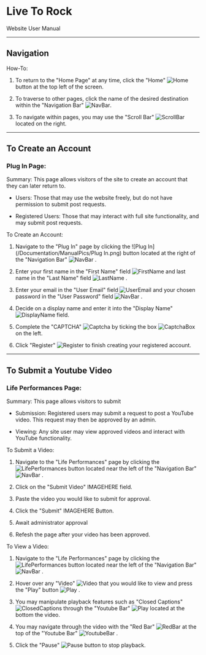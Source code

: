 # Live To Rock
Website User Manual

----------


## Navigation

How-To:


1.  To return to the "Home Page" at any time, click the "Home" ![Home](/Documentation/ManualPics/Home.png) button at the top left of the screen.
    
2.  To traverse to other pages, click the name of the desired destination within the "Navigation Bar" ![NavBar](/Documentation/ManualPics/Navigation.png).
    
3.  To navigate within pages, you may use the "Scroll Bar" ![ScrollBar](/Documentation/ManualPics/ScrollBar.png) located on the right.
    

----------


## To Create an Account

### Plug In Page:

Summary: This page allows visitors of the site to create an account that they can later return to. 

-   Users: Those that may use the website freely, but do not have permission to submit post requests. 
    
-   Registered Users: Those that may interact with full site functionality, and may submit post requests. 

To Create an Account:

1.  Navigate to the "Plug In" page by clicking the ![Plug In](/Documentation/ManualPics/Plug In.png) button located at the right of the "Navigation Bar" ![NavBar](/Documentation/ManualPics/Navigation.png) . 
    
2.  Enter your first name in the "First Name" field ![FirstName](/Documentation/ManualPics/FirstName.png) and last name in the "Last Name" field ![LastName](/Documentation/ManualPics/LastName.png) .

3.  Enter your email in the "User Email" field ![UserEmail](/Documentation/ManualPics/UserEmail.png) and your chosen password in the "User Password" field ![NavBar](/Documentation/ManualPics/UserPassword.png) .

4.  Decide on a display name and enter it into the "Display Name" ![DisplayName](/Documentation/ManualPics/DisplayName.png) field.

5.  Complete the "CAPTCHA" ![Captcha](/Documentation/ManualPics/Captcha.png) by ticking the box ![CaptchaBox](/Documentation/ManualPics/captchabox.png) on the left.

6.  Click "Register" ![Register](/Documentation/ManualPics/Register.png) to finish creating your registered account. 

----------


## To Submit a Youtube Video
 
### Life Performances Page:

Summary: This page allows visitors to submit

-   Submission: Registered users may submit a request to post a YouTube video. This request may then be approved by an admin.
    
-   Viewing: Any site user may view approved videos and interact with YouTube functionality.
  

To Submit a Video:

1.  Navigate to the "Life Performances" page by clicking the ![LifePerformances](/Documentation/ManualPics/LifePerformances.png) button located near the left of the "Navigation Bar" ![NavBar](/Documentation/ManualPics/Navigation.png) . 
    
2.  Click on the "Submit Video" IMAGEHERE field.

3.  Paste the video you would like to submit for approval. 

4.  Click the "Submit" IMAGEHERE Button.

5.  Await administrator approval

6.  Refesh the page after your video has been approved. 
   

To View a Video:

1.  Navigate to the "Life Performances" page by clicking the ![LifePerformances](/Documentation/ManualPics/LifePerformances.png) button located near the left of the "Navigation Bar" ![NavBar](/Documentation/ManualPics/Navigation.png) .

2.  Hover over any "Video" ![Video](/Documentation/ManualPics/Video.png) that you would like to view and press the "Play" button ![Play](/Documentation/ManualPics/Play.png) .

3.  You may manipulate playback features such as "Closed Captions" ![ClosedCaptions](/Documentation/ManualPics/ClosedCaptions.png) through the "Youtube Bar" ![Play](/Documentation/ManualPics/Play.png) located at the bottom the video.

4.  You may navigate through the video with the "Red Bar" ![RedBar](/Documentation/ManualPics/RedBar.png) at the top of the "Youtube Bar" ![YoutubeBar](/Documentation/ManualPics/YoutubeBar.png) .

5.  Click the "Pause" ![Pause](/Documentation/ManualPics/Pause.png) button to stop playback. 

    

